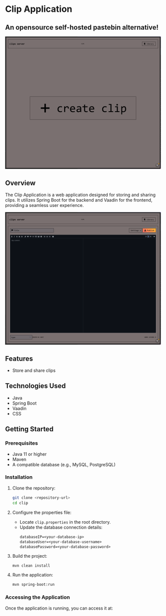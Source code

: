 # Clip Application

## An opensource self-hosted pastebin alternative!

![scr1.png](readme_resources\scr1.png)

## Overview
The Clip Application is a web application designed for storing and sharing clips. It utilizes Spring Boot for the backend and Vaadin for the frontend, providing a seamless user experience.

![scr2.png](readme_resources\scr2.png)

## Features
- Store and share clips

## Technologies Used
- Java
- Spring Boot
- Vaadin
- CSS

## Getting Started

### Prerequisites
- Java 11 or higher
- Maven
- A compatible database (e.g., MySQL, PostgreSQL)

### Installation
1. Clone the repository:
   ```bash
   git clone <repository-url>
   cd clip
   ```

2. Configure the properties file:
   - Locate `clip.properties` in the root directory.
   - Update the database connection details:
     ```
     databaseIP=<your-database-ip>
     databaseUser=<your-database-username>
     databasePassword=<your-database-password>
     ```

3. Build the project:
   ```bash
   mvn clean install
   ```

4. Run the application:
   ```bash
   mvn spring-boot:run
   ```

### Accessing the Application
Once the application is running, you can access it at: